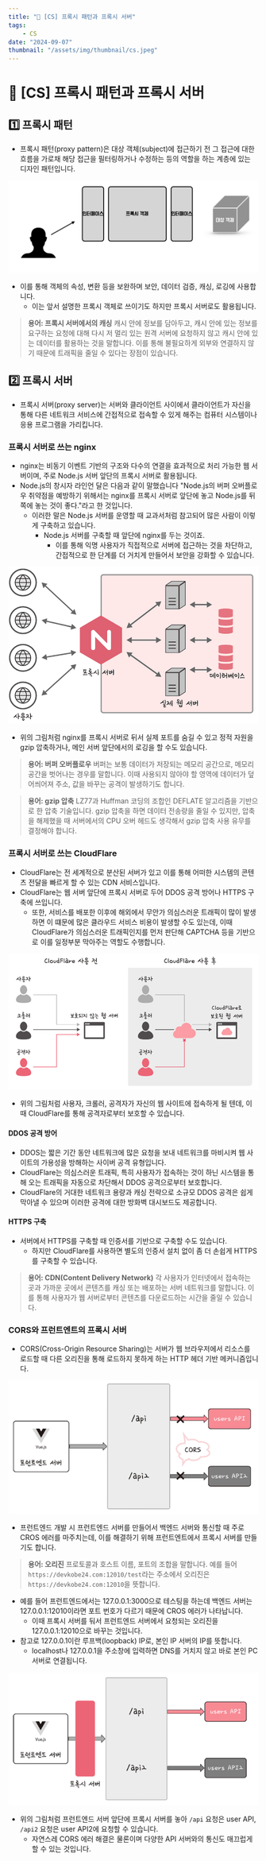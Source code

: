 ```yaml
---
title: "💾 [CS] 프록시 패턴과 프록시 서버"
tags:
    - CS
date: "2024-09-07"
thumbnail: "/assets/img/thumbnail/cs.jpeg"
---
```


# 💾 [CS] 프록시 패턴과 프록시 서버

## 1️⃣ 프록시 패턴
- 프록시 패턴(proxy pattern)은 대상 객체(subject)에 접근하기 전 그 접근에 대한 흐름을 가로채 해당 접근을 필터링하거나 수정하는 등의 역할을 하는 계층에 있는 디자인 패턴입니다.

<img src = "https://github.com/devKobe24/images2/blob/main/CS_IMG/cs-proxy-pattern.png?raw=true">

- 이를 통해 객체의 속성, 변환 등을 보완하며 보안, 데이터 검증, 캐싱, 로깅에 사용합니다.
    - 이는 앞서 설명한 프록시 객체로 쓰이기도 하지만 프록시 서버로도 활용됩니다.

> **용어: 프록시 서버에서의 캐싱**
> 캐시 안에 정보를 담아두고, 캐시 안에 있는 정보를 요구하는 요청에 대해 다시 저 멀리 있는 원격 서버에 요청하지 않고 캐시 안에 있는 데이터를 활용하는 것을 말합니다.
> 이를 통해 불필요하게 외부와 연결하지 않기 때문에 트래픽을 줄일 수 있다는 장점이 있습니다.

## 2️⃣ 프록시 서버
- 프록시 서버(proxy server)는 서버와 클라이언트 사이에서 클라이언트가 자신을 통해 다른 네트워크 서비스에 간접적으로 접속할 수 있게 해주는 컴퓨터 시스템이나 응용 프로그램을 가리킵니다.

### 프록시 서버로 쓰는 nginx
- nginx는 비동기 이벤트 기반의 구조와 다수의 연결을 효과적으로 처리 가능한 웹 서버이며, 주로 Node.js 서버 앞단의 프록시 서버로 활용됩니다.
- Node.js의 창시자 라인언 달은 다음과 같이 말했습니다 "Node.js의 버퍼 오버플로우 취약점을 예방하기 위해서는 nginx를 프록시 서버로 앞단에 놓고 Node.js를 뒤쪽에 놓는 것이 좋다."라고 한 것입니다.
    - 이러한 말은 Node.js 서버를 운영할 때 교과서처럼 참고되어 많은 사람이 이렇게 구축하고 있습니다.
        - Node.js 서버를 구축할 때 앞단에 nginx를 두는 것이죠.
            - 이를 통해 익명 사용자가 직접적으로 서버에 접근하는 것을 차단하고, 간접적으로 한 단계를 더 거치게 만들어서 보안을 강화할 수 있습니다.

<img src = "https://github.com/devKobe24/images2/blob/main/CS_IMG/cs-proxy-server-using-nginx.png?raw=true">

- 위의 그림처럼 nginx를 프록시 서버로 뒤서 실제 포트를 숨길 수 있고 정적 자원을 gzip 압축하거나, 메인 서버 앞단에서의 로깅을 할 수도 있습니다.

> **용어: 버퍼 오버플로우**
> 버퍼는 보통 데이터가 저장되는 메모리 공간으로, 메모리 공간을 벗어나는 경우를 말합니다. 이때 사용되지 않아야 할 영역에 데이터가 덮어씌어져 주소, 값을 바꾸는 공격이 발생하기도 합니다.

> **용어: gzip 압축**
> LZ77과 Huffman 코딩의 조합인 DEFLATE 알고리즘을 기반으로 한 압축 기술입니다.
> gzip 압축을 하면 데이터 전송량을 줄일 수 있지만, 압축을 해제했을 때 서버에서의 CPU 오버 헤드도 생각해서 gzip 압축 사용 유무를 결정해야 합니다.

### 프록시 서버로 쓰는 CloudFlare
- CloudFlare는 전 세계적으로 분산된 서버가 있고 이를 통해 어떠한 시스템의 콘텐츠 전달을 빠르게 할 수 있는 CDN 서비스입니다.
- CloudFlare는 웹 서버 앞단에 프록시 서버로 두어 DDOS 공격 방어나 HTTPS 구축에 쓰입니다.
    - 또한, 서비스를 배포한 이후에 해외에서 무안가 의심스러운 트래픽이 많이 발생하면 이 떄문에 많은 클라우드 서비스 비용이 발생할 수도 있는데, 이때 CloudFlare가 의심스러운 트래픽인지를 먼저 판단해 CAPTCHA 등을 기반으로 이를 일정부분 막아주는 역할도 수행합니다.

<img src = "https://github.com/devKobe24/images2/blob/main/CS_IMG/cs-before-and-after-structure-of-cloudflare.png?raw=true">

- 위의 그림처럼 사용자, 크롤러, 공격자가 자신의 웹 사이트에 접속하게 될 텐데, 이때 CloudFlare를 통해 공격자로부터 보호할 수 있습니다.

#### DDOS 공격 방어
- DDOS는 짧은 기간 동안 네트워크에 많은 요청을 보내 네트워크를 마비시켜 웹 사이트의 가용성을 방해하는 사이버 공격 유형입니다.
- CloudFlare는 의심스러운 트래픽, 특히 사용자가 접속하는 것이 하닌 시스템을 통해 오는 트래픽을 자동으로 차단해서 DDOS 공격으로부터 보호합니다.
- CloudFlare의 거대한 네트워크 용량과 캐싱 전략으로 소규모 DDOS 공격은 쉽게 막아낼 수 있으며 이러한 공격에 대한 방화벽 대시보드도 제공합니다.

#### HTTPS 구축
- 서버에서 HTTPS를 구축할 때 인증서를 기반으로 구축할 수도 있습니다.
    - 하지만 CloudFlare를 사용하면 별도의 인증서 설치 없이 좀 더 손쉽게 HTTPS를 구축할 수 있습니다.

> **용어: CDN(Content Delivery Network)**
> 각 사용자가 인터넷에서 접속하는 곳과 가까운 곳에서 콘텐츠를 캐싱 또는 배포하는 서버 네트워크를 말합니다.
> 이를 통해 사용자가 웹 서버로부터 콘텐츠를 다운로드하는 시간을 줄일 수 있습니다.

### CORS와 프런트엔트의 프록시 서버
- CORS(Cross-Origin Resource Sharing)는 서버가 웹 브라우저에서 리소스를 로드할 때 다른 오리진을 통해 로드하지 못하게 하는 HTTP 헤더 기반 메커니즘입니다.

<img src = "https://github.com/devKobe24/images2/blob/main/CS_IMG/cs-before-using-a-proxy-server.png?raw=true">

- 프런트엔드 개발 시 프런트엔드 서버를 만들어서 백엔드 서버와 통신할 때 주로 CROS 에러를 마주치는데, 이를 해결하기 위해 프런트엔트에서 프록시 서버를 만들기도 합니다.

> **용어: 오리진**
> 프로토콜과 호스트 이름, 포트의 조합을 말합니다.
> 예를 들어 `https://devkobe24.com:12010/test`라는 주소에서 오리진은 `https://devkobe24.com:12010`을 뜻합니다.

- 예를 들어 프런트엔드에서는 127.0.0.1:3000으로 테스팅을 하는데 백엔드 서버는 127.0.0.1:12010이라면 포트 번호가 다르기 때문에 CROS 에러가 나타납니다.
    - 이때 프록시 서버를 둬서 프런트엔드 서버에서 요청되는 오리진을 127.0.0.1:12010으로 바꾸는 것입니다.
- 참고로 127.0.0.1이란 루프백(loopback) IP로, 본인 IP 서버의 IP를 뜻합니다.
    - localhost나 127.0.0.1을 주소창에 입력하면 DNS를 거치지 않고 바로 본인 PC 서버로 연결됩니다.

<img src = "https://github.com/devKobe24/images2/blob/main/CS_IMG/cs-after-using-a-proxy-server.png?raw=true">

- 위의 그림처럼 프런트엔드 서버 앞단에 프록시 서버를 놓아 `/api` 요청은 user API, `/api2` 요청은 user API2에 요청할 수 있습니다.
    - 자연스레 CORS 에러 해결은 물론이며 다양한 API 서버와의 통신도 매끄럽게 할 수 있는 것입니다.
